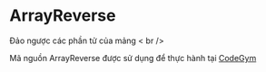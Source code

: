 # ArrayReverse
Đảo ngược các phần tử của mảng
< br />

Mã nguồn ArrayReverse được sử dụng để thực hành tại [CodeGym](https://codegym.vn)

